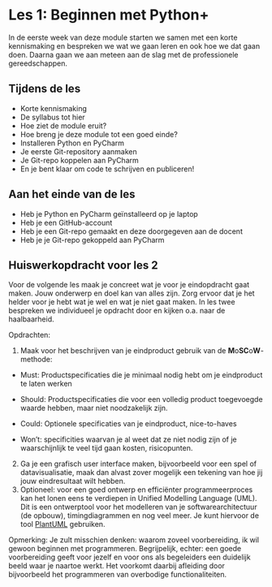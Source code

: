 # Les 1: Beginnen met Python+

In de eerste week van deze module starten we samen met een korte kennismaking en bespreken we wat we gaan leren en ook hoe we dat gaan doen. Daarna gaan we aan meteen aan de slag met de professionele gereedschappen.

## Tijdens de les

- Korte kennismaking
- De syllabus tot hier
- Hoe ziet de module eruit?
- Hoe breng je deze module tot een goed einde?
- Installeren Python en PyCharm
- Je eerste Git-repository aanmaken
- Je Git-repo koppelen aan PyCharm
- En je bent klaar om code te schrijven en publiceren!

## Aan het einde van de les

- Heb je Python en PyCharm geïnstalleerd op je laptop
- Heb je een GitHub-account
- Heb je een Git-repo gemaakt en deze doorgegeven aan de docent
- Heb je je Git-repo gekoppeld aan PyCharm

## Huiswerkopdracht voor les 2

Voor de volgende les maak je concreet wat je voor je eindopdracht gaat maken. Jouw onderwerp en doel kan van alles zijn. Zorg ervoor dat je het helder voor je hebt wat je wel en wat je niet gaat maken. In les twee bespreken we individueel je opdracht door en kijken o.a. naar de haalbaarheid.


Opdrachten:

1. Maak voor het beschrijven van je eindproduct gebruik van de **M**o**SC**o**W**-methode:

-    Must: Productspecificaties die je minimaal nodig hebt om je eindproduct te laten werken

-    Should: Productspecificaties die voor een volledig product toegevoegde waarde hebben, maar niet noodzakelijk zijn.

-    Could: Optionele specificaties van je eindproduct, nice-to-haves

-    Won’t: specificities waarvan je al weet dat ze niet nodig zijn of je waarschijnlijk te veel tijd gaan kosten, risicopunten.

2. Ga je een grafisch user interface maken, bijvoorbeeld voor een spel of datavisualisatie, maak dan alvast zover mogelijk een tekening van hoe jij jouw eindresultaat wilt hebben. 
3. Optioneel: voor een goed ontwerp en efficiënter programmeerproces kan het lonen eens te verdiepen in Unified Modelling Language (UML). Dit is een ontwerptool voor het modelleren van je softwarearchitectuur (de opbouw), timingdiagrammen en nog veel meer. Je kunt hiervoor de tool [PlantUML](https://plantuml.com/) gebruiken.

Opmerking: Je zult misschien denken: waarom zoveel voorbereiding, ik wil gewoon beginnen met programmeren. Begrijpelijk, echter: een goede voorbereiding geeft voor jezelf en voor ons als begeleiders een duidelijk beeld waar je naartoe werkt. Het voorkomt daarbij afleiding door bijvoorbeeld het programmeren van overbodige functionaliteiten.
